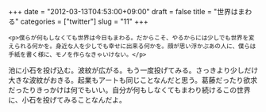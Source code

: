 +++
date = "2012-03-13T04:53:00+09:00"
draft = false
title = "世界はまわる"
categories = ["twitter"]
slug = "11"
+++


    <p>僕らが何もしなくても世界は今日もまわる。だからこそ、やるからには少しでも世界を変えられる何かを。身近な人を少しでも幸せに出来る何かを。顔が思い浮かぶあの人に、僕らは手紙を書く様に、モノを作らなきゃいけない。</p>
<p>池に小石を投げ込む。波紋が広がる。もう一度投げてみる。さっきより少しだけ大きな波紋がおきる。起業もアートも同じことなんだと思う。葛藤だったり欲求だったりきっかけは何でもいい。自分が何もしなくてもまわり続けるこの世界に、小石を投げてみることなんだよ。</p>
  
